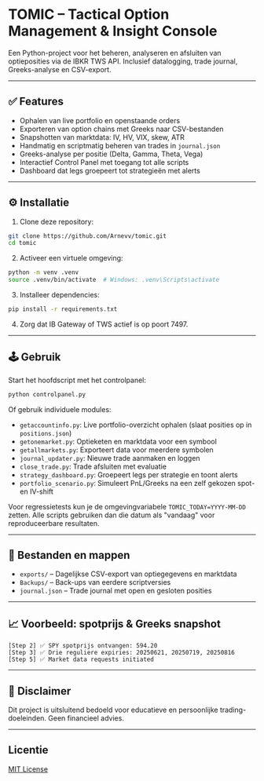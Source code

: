 # TOMIC – Tactical Option Management & Insight Console

Een Python-project voor het beheren, analyseren en afsluiten van optieposities via de IBKR TWS API. Inclusief datalogging, trade journal, Greeks-analyse en CSV-export.

---

## ✅ Features

* Ophalen van live portfolio en openstaande orders
* Exporteren van option chains met Greeks naar CSV-bestanden
* Snapshotten van marktdata: IV, HV, VIX, skew, ATR
* Handmatig en scriptmatig beheren van trades in `journal.json`
* Greeks-analyse per positie (Delta, Gamma, Theta, Vega)
* Interactief Control Panel met toegang tot alle scripts
* Dashboard dat legs groepeert tot strategieën met alerts

---

## ⚙️ Installatie

1. Clone deze repository:

```bash
git clone https://github.com/Arnevv/tomic.git
cd tomic
```

2. Activeer een virtuele omgeving:

```bash
python -m venv .venv
source .venv/bin/activate  # Windows: .venv\Scripts\activate
```

3. Installeer dependencies:

```bash
pip install -r requirements.txt
```

4. Zorg dat IB Gateway of TWS actief is op poort 7497.

---

## 🕹️ Gebruik

Start het hoofdscript met het controlpanel:

```bash
python controlpanel.py
```

Of gebruik individuele modules:

* `getaccountinfo.py`: Live portfolio-overzicht ophalen
  (slaat posities op in `positions.json`)
* `getonemarket.py`: Optieketen en marktdata voor een symbool
* `getallmarkets.py`: Exporteert data voor meerdere symbolen
* `journal_updater.py`: Nieuwe trade aanmaken en loggen
* `close_trade.py`: Trade afsluiten met evaluatie
* `strategy_dashboard.py`: Groepeert legs per strategie en toont alerts
* `portfolio_scenario.py`: Simuleert PnL/Greeks na een zelf gekozen spot- en IV-shift

Voor regressietests kun je de omgevingvariabele `TOMIC_TODAY=YYYY-MM-DD` zetten.
Alle scripts gebruiken dan die datum als "vandaag" voor reproduceerbare resultaten.

---

## 📂 Bestanden en mappen

* `exports/` – Dagelijkse CSV-export van optiegegevens en marktdata
* `Backups/` – Back-ups van eerdere scriptversies
* `journal.json` – Trade journal met open en gesloten posities

---

## 📈 Voorbeeld: spotprijs & Greeks snapshot

```
[Step 2] ✅ SPY spotprijs ontvangen: 594.20
[Step 3] ✅ Drie reguliere expiries: 20250621, 20250719, 20250816
[Step 5] ✅ Market data requests initiated
```

---

## 📄 Disclaimer

Dit project is uitsluitend bedoeld voor educatieve en persoonlijke trading-doeleinden. Geen financieel advies.

---

## Licentie

[MIT License](LICENSE)
